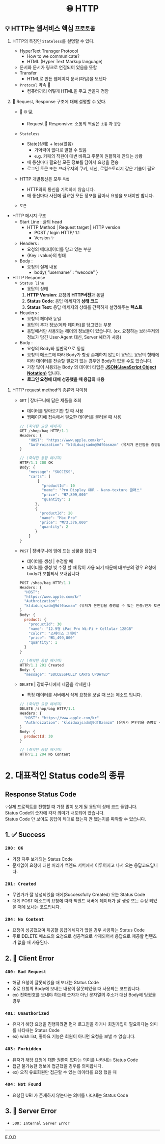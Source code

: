 # <p align="center"> 🌐 HTTP

## 💡 HTTP는 웹서비스 핵심 `프로토콜`

1.  HTTP의 특징인 `Stateless`를 설명할 수 있다.
    - HyperText Transger Protocol
      - How to we communicate?
      - HTML (Hyper Text Markup language)
    - 문서와 문서가 링크로 연결되어 있음을 뜻함
    - Transfer
      - HTML로 만든 웹페이지 문서(파일)을 보낸다
    - `Protocol` 약속 🤙
      - 컴퓨터끼리 어떻게 HTML을 주고 받을지 정함
2.  📢 Request, Response 구조에 대해 설명할 수 있다.

    - 📱 🌐 💻

      - Request 🔁 Responsive: 소통의 핵심은 `소통` 과 `응답`

    - `Stateless`
      - State(상태) + less(없음)
        - 기억력이 없다로 말할 수 있음
        - e.g. 카페의 직원이 매번 바뀌고 주문이 원활하게 안되는 상황
      - 매 통신마다 필요한 모든 정보를 담아서 요청을 전송
      - 로그인 토큰 또는 브라우저의 쿠키, 세션, 로컬스토리지 같은 기술이 필요
    - HTTP 개별통신은 모두 `독립`
      - HTTP와의 통신을 기억하지 않습니다.
      - 매 통신마다 사전에 필요한 모든 정보를 담아서 요청을 보내야만 합니다.
    - `토근`

- HTTP 메시지 구조
  - Start Line : 글의 head
    - HTTP Method | Request target | HTTP version
      - POST / login HTTP/ 1.1
      - Version ✨
  - Headers :
    - 요청의 메타데이터를 담고 있는 부분
    - {Key : value}의 형태
  - Body :
    - 요청의 실제 내용
      - body{ ”username” : “wecode” }
- HTTP Response
  - `Status line`
    - 응답의 상태
    1. **HTTP Version**: 요청의 **HTTP버전**과 동일
    2. **Status Code**: 응답 메세지의 **상태 코드**
    3. **Status Text**: 응답 메세지의 상태를 간략하게 설명해주는 **텍스트**
  - Headers :
    - 요청의 헤더와 동일
    - 응답의 추가 정보(메타 데이터)를 담고있는 부분
    - 응답에서만 사용되는 헤더의 정보들이 있습니다. (ex. 요청하는 브라우저의 정보가 담긴 User-Agent 대신, Server 헤더가 사용)
  - Body :
    - 요청의 Body와 일반적으로 동일
    - 요청의 메소드에 따라 Body가 항상 존재하지 않듯이 응답도 응답의 형태에 따라 데이터를 전송할 필요가 없는 경우엔 Body가 없을 수도 있습니다.
    - 가장 많이 사용되는 Body 의 데이터 타입은 **[JSON(JavaScript Object Notation)](https://developer.mozilla.org/ko/docs/Web/JavaScript/Reference/Global_Objects/JSON)** 입니다.
    - **로그인 요청에 대해 성공했을 때 응답의 내용**

1. HTTP request method의 종류와 차이점

   - `GET` | 장바구니에 담은 제품을 조회

     - 데이터를 받아오기만 할 때 사용
     - 웹페이지에 접속해서 필요한 데이터를 불러올 때 사용

     ```jsx
     // (축약된 요청 메세지)
     GET /shop/bag HTTP/1.1
     Headers: {
         "HOST": "https://www.apple.com/kr",
         "Authroization": "kldiduajsadm@9df0asmzm" (유저가 본인임을 증명할 수 있는 인증/인가 토큰)
     }

     // (축약된 응답 메시지)
     HTTP/1.1 200 OK
     Body: {
         "message": "SUCCESS",
         "carts": [
             {
               "productId": 10
               "name": "Pro Display XDR - Nano-texture 글래스"
               "price": "₩7,899,000"
               "quantity": 1
            },
            {
              "productId": 20
              "name": "Mac Pro"
              "price": "₩73,376,000"
              "quantity": 2
            }
         ]
     }
     ```

   - `POST` | 장바구니에 맘에 드는 상품을 담는다

     - 데이터를 생성 | 수정할 때
     - 데이터를 생성 빛 수정 할 때 많이 사용 되기 때문에 대부분의 경우 요청에 body가 포함되서 보내집니다

     ```jsx
     POST /shop/bag HTTP/1.1
     Headers: {
       "HOST":
       "https://www.apple.com/kr"
       "Authroization":
       "kldiduajsadm@9df0asmzm" (유저가 본인임을 증명할 수 있는 인증/인가 토큰)
     }
     Body: {
       product: {
         "productId": 30
         "name": "12.9형 iPad Pro Wi-Fi + Cellular 128GB"
         "color": "스페이스 그레이"
         "price": "₩1,499,000"
         "quantity": 1
       }
     }

     // (축약된 응답 메시지)
     HTTP/1.1 201 Created
     Body: {
       "message": "SUCCESSFULLY CARTS UPDATED"
     ```

   - `DELETE` | 장바구니에서 제품을 삭제한다

     - 특정 데이터를 서버에서 삭제 요청을 보낼 때 쓰는 메소드 입니다.

     ```jsx
     // (축약된 요청 메세지)
     DELETE /shop/bag HTTP/1.1
     Headers: {
       "HOST": "https://www.apple.com/kr"
       "Authroization": "kldiduajsadm@9df0asmzm" (유저가 본인임을 증명할 수 있는 인증/인가 토큰)
     }
     Body: {
       productId: 30
     }

     // (축약된 응답 메시지)
     HTTP/1.1 204 No Content
     ```

# 2. 대표적인 Status code의 종류

## Response Status Code

💡실제 프로젝트를 진행할 때 가장 많이 보게 될 응답의 상태 코드 들입니다.<br> Status Code의 숫자에 각각 의미가 내포되어 있습니다.<br> Status Code 만 보아도 응답이 제대로 됐는지 안 됐는지를 파악할 수 있습니다.<br>

## 1. ✅ Success

### `200: OK`

- 가장 자주 보게되는 Status Code
- 문제없이 요청에 대한 처리가 백엔드 서버에서 이루어지고 나서 오는 응답코드입니다.

### `201: Created`

- 무언가가 잘 생성되었을 때에(Successfully Created) 오는 Status Code
- 대게 POST 메소드의 요청에 따라 백엔드 서버에 데이터가 잘 생성 또는 수정 되었을 때에 보내는 코드입니다.

### `204: No Content`

- 요청이 성공했으며 제공할 응답메세지가 없을 경우 사용하는 Status Code
- 주로 DELETE 메소드의 요청으로 성공적으로 삭제되어서 응답으로 제공할 컨텐츠가 없을 때 사용된다.

## 2. 💬 Client Error

### `400: Bad Request`

- 해당 요청이 잘못되었을 때 보내는 Status Code
- 주로 요청의 Body에 보내는 내용이 잘못되었을 때 사용되는 코드입니다.
- ex) 전화번호를 보내야 하는데 숫자가 아닌 문자열의 주소가 대신 Body에 담겼을 경우

### `401: Unauthorized`

- 유저가 해당 요청을 진행하려면 먼저 로그인을 하거나 회원가입이 필요하다는 의미를 나타내는 Status Code
- ex) wish list, 좋아요 기능은 회원이 아니면 요청을 보낼 수 없습니다.

### `403: Forbidden`

- 유저가 해당 요청에 대한 권한이 없다는 의미를 나타내는 Status Code
- 접근 불가능한 정보에 접근했을 경우를 의미합니다.
- ex) 오직 유료회원만 접근할 수 있는 데이터를 요청 했을 때

### `404: Not Found`

- 요청된 URI 가 존재하지 않는다는 의미를 나타내는 Status Code

## 3. 🥲 Server Error

- `500: Internal Server Error`

<hr>
E.O.D
